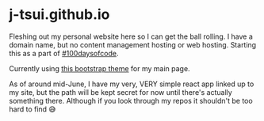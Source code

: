 # j-tsui.github.io

Fleshing out my personal website here so I can get the ball rolling. I have a domain name, but no content management hosting or web hosting. Starting this as a part of [#100daysofcode](http://www.100daysofcode.com/).

Currently using [this bootstrap theme](https://startbootstrap.com/template-overviews/grayscale/) for my main page.

As of around mid-June, I have my very, VERY simple react app linked up to my site, but the path will be kept secret for now until there's actually something there. Although if you look through my repos it shouldn't be too hard to find 😅
